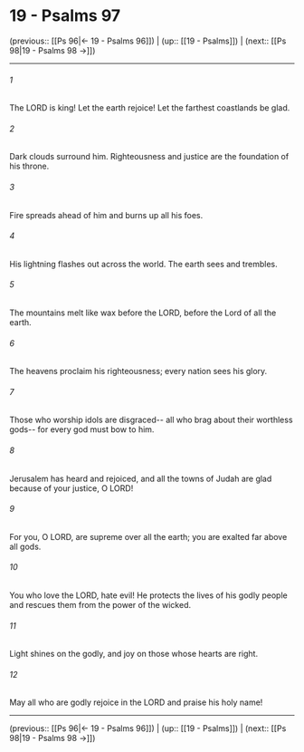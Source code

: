 # 19 - Psalms 97

(previous:: [[Ps 96|← 19 - Psalms 96]]) | (up:: [[19 - Psalms]]) | (next:: [[Ps 98|19 - Psalms 98 →]])

***


###### 1 
The LORD is king! Let the earth rejoice! Let the farthest coastlands be glad. 

###### 2 
Dark clouds surround him. Righteousness and justice are the foundation of his throne. 

###### 3 
Fire spreads ahead of him and burns up all his foes. 

###### 4 
His lightning flashes out across the world. The earth sees and trembles. 

###### 5 
The mountains melt like wax before the LORD, before the Lord of all the earth. 

###### 6 
The heavens proclaim his righteousness; every nation sees his glory. 

###### 7 
Those who worship idols are disgraced-- all who brag about their worthless gods-- for every god must bow to him. 

###### 8 
Jerusalem has heard and rejoiced, and all the towns of Judah are glad because of your justice, O LORD! 

###### 9 
For you, O LORD, are supreme over all the earth; you are exalted far above all gods. 

###### 10 
You who love the LORD, hate evil! He protects the lives of his godly people and rescues them from the power of the wicked. 

###### 11 
Light shines on the godly, and joy on those whose hearts are right. 

###### 12 
May all who are godly rejoice in the LORD and praise his holy name!

***

(previous:: [[Ps 96|← 19 - Psalms 96]]) | (up:: [[19 - Psalms]]) | (next:: [[Ps 98|19 - Psalms 98 →]])
